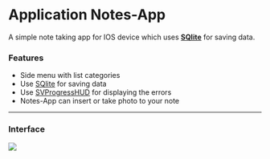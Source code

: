 # Application Notes-App

A simple note taking app for IOS device which uses [**SQlite**](https://github.com/stephencelis/SQLite.swift) for saving data.


### Features

- Side menu with list categories
- Use [SQlite](https://github.com/stephencelis/SQLite.swift "SQlite") for saving data
- Use [SVProgressHUD](https://github.com/SVProgressHUD/SVProgressHUD "SVProgressHUD") for displaying the errors
- Notes-App can insert or take photo to your note

------------


### Interface

[![](https://media.giphy.com/media/3ohjUYLpuFFABZKD4I/giphy.gif)](https://media.giphy.com/media/3ohjUYLpuFFABZKD4I/giphy.gif)
